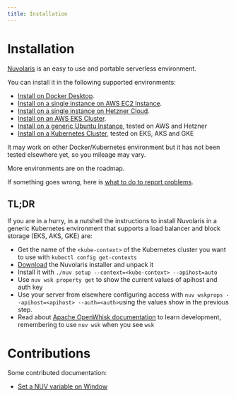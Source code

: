 ```yaml
---
title: Installation
---
```


# Installation

[Nuvolaris](https://www.nuvolaris.io) is an easy to use and portable serverless environment. 

You can install it in the following supported environments:

- [Install on Docker Desktop](installation/how-to-install-on-docker-desktop.md).
- [Install on a single instance on AWS EC2 Instance](installation/how-to-install-on-aws-ec2.md).
- [Install on a single instance on Hetzner Cloud](installation/how-to-install-on-hetzner-cloud.md).
- [Install on an AWS EKS Cluster](installation/how-to-install-on-aws-eks.md).
- [Install on a generic Ubuntu Instance](installation/how-to-install-on-ubuntu.md), tested on AWS and Hetzner
- [Install on a Kubernetes Cluster](installation/how-to-install-on-kubernetes.md), tested on EKS, AKS and GKE

It may work on other Docker/Kubernetes environment but it has not been tested elsewhere yet, so you mileage may vary. 

More environments are on the roadmap.

If something goes wrong, here is [what to do to report problems](installation/troubleshooting.md).


## TL;DR

If you are in a hurry, in a nutshell the instructions to install Nuvolaris in a generic Kubernetes environment that supports a load balancer and block storage (EKS, AKS, GKE) are:

- Get the name of the `<kube-context>` of the Kubernetes cluster you want to use with `kubectl config get-contexts`
- [Download](https://github.com/nuvolaris/nuvolaris/releases) the Nuvolaris installer and unpack it
- Install it with  `./nuv setup --context=<kube-context> --apihost=auto`
- Use `nuv wsk property get` to show the current values of apihost and auth key
- Use your server from elsewhere configuring access with `nuv wskprops --apihost=<apihost> --auth=<auth>`using the values show in the previous step.
- Read about [Apache OpenWhisk documentation](https://openwhisk.apache.org/documentation.html) to learn development, remembering to use `nuv wsk` when you see `wsk`

# Contributions

Some contributed documentation:

- [Set a NUV variable on Window](installation/set-on-windows.md)
